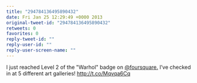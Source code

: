 ```yaml
---
title: "294784136495890432"
date: Fri Jan 25 12:29:49 +0000 2013
original-tweet-id: "294784136495890432"
retweets: 0
favorites: 0
reply-tweet-id: ""
reply-user-id: ""
reply-user-screen-name: ""
---
```

I just reached Level 2 of the "Warhol" badge on <a href="https://twitter.com/foursquare.">@foursquare.</a> I’ve checked in at 5 different art galleries! http://t.co/Mqvqa6Cq
